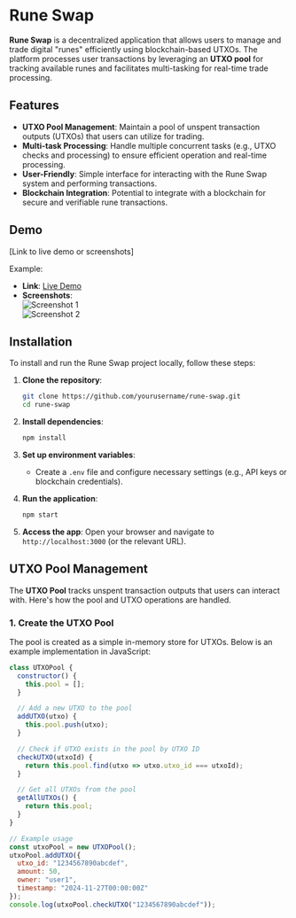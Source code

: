 # Rune Swap

**Rune Swap** is a decentralized application that allows users to manage and trade digital "runes" efficiently using blockchain-based UTXOs. The platform processes user transactions by leveraging an **UTXO pool** for tracking available runes and facilitates multi-tasking for real-time trade processing.

## Features

- **UTXO Pool Management**: Maintain a pool of unspent transaction outputs (UTXOs) that users can utilize for trading.
- **Multi-task Processing**: Handle multiple concurrent tasks (e.g., UTXO checks and processing) to ensure efficient operation and real-time processing.
- **User-Friendly**: Simple interface for interacting with the Rune Swap system and performing transactions.
- **Blockchain Integration**: Potential to integrate with a blockchain for secure and verifiable rune transactions.

## Demo

[Link to live demo or screenshots]

Example:
- **Link**: [Live Demo](http://example.com)
- **Screenshots**:  
  ![Screenshot 1](path/to/screenshot1.png)  
  ![Screenshot 2](path/to/screenshot2.png)

## Installation

To install and run the Rune Swap project locally, follow these steps:

1. **Clone the repository**:
    ```bash
    git clone https://github.com/yourusername/rune-swap.git
    cd rune-swap
    ```

2. **Install dependencies**:
    ```bash
    npm install
    ```

3. **Set up environment variables**:
    - Create a `.env` file and configure necessary settings (e.g., API keys or blockchain credentials).

4. **Run the application**:
    ```bash
    npm start
    ```

5. **Access the app**:
    Open your browser and navigate to `http://localhost:3000` (or the relevant URL).

## UTXO Pool Management

The **UTXO Pool** tracks unspent transaction outputs that users can interact with. Here's how the pool and UTXO operations are handled.

### 1. Create the UTXO Pool

The pool is created as a simple in-memory store for UTXOs. Below is an example implementation in JavaScript:

```javascript
class UTXOPool {
  constructor() {
    this.pool = [];
  }

  // Add a new UTXO to the pool
  addUTXO(utxo) {
    this.pool.push(utxo);
  }

  // Check if UTXO exists in the pool by UTXO ID
  checkUTXO(utxoId) {
    return this.pool.find(utxo => utxo.utxo_id === utxoId);
  }

  // Get all UTXOs from the pool
  getAllUTXOs() {
    return this.pool;
  }
}

// Example usage
const utxoPool = new UTXOPool();
utxoPool.addUTXO({
  utxo_id: "1234567890abcdef",
  amount: 50,
  owner: "user1",
  timestamp: "2024-11-27T00:00:00Z"
});
console.log(utxoPool.checkUTXO("1234567890abcdef"));

